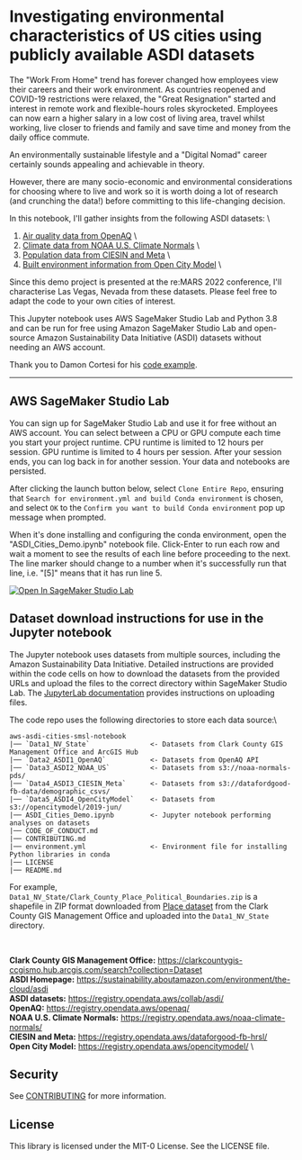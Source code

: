 # Investigating environmental characteristics of US cities using publicly available ASDI datasets
The "Work From Home" trend has forever changed how employees view their careers and their work environment. As countries reopened and COVID-19 restrictions were relaxed, the "Great Resignation" started and interest in remote work and flexible-hours roles skyrocketed. Employees can now earn a higher salary in a low cost of living area, travel whilst working, live closer to friends and family and save time and money from the daily office commute.

An environmentally sustainable lifestyle and a "Digital Nomad" career certainly sounds appealing and achievable in theory. 

However, there are many socio-economic and environmental considerations for choosing where to live and work so it is worth doing a lot of research (and crunching the data!) before committing to this life-changing decision.

In this notebook, I'll gather insights from the following ASDI datasets: \
1. [Air quality data from OpenAQ](https://registry.opendata.aws/openaq/) \
2. [Climate data from NOAA U.S. Climate Normals](https://registry.opendata.aws/noaa-climate-normals/) \
3. [Population data from CIESIN and Meta](https://registry.opendata.aws/dataforgood-fb-hrsl/) \
4. [Built environment information from Open City Model](https://registry.opendata.aws/opencitymodel/) \

Since this demo project is presented at the re:MARS 2022 conference, I'll characterise Las Vegas, Nevada from these datasets. Please feel free to adapt the code to your own cities of interest.

This Jupyter notebook uses AWS SageMaker Studio Lab and Python 3.8 and can be run for free using Amazon SageMaker Studio Lab and open-source Amazon Sustainability Data Initiative (ASDI) datasets without needing an AWS account.

Thank you to Damon Cortesi for his [code example](https://dacort.dev/posts/emr-eks-custom-images-with-openaq/#mapping-coordinates-to-counties).

<hr>

## AWS SageMaker Studio Lab
You can sign up for SageMaker Studio Lab and use it for free without an AWS account. You can select between a CPU or GPU compute each time you start your project runtime. CPU runtime is limited to 12 hours per session. GPU runtime is limited to 4 hours per session. After your session ends, you can log back in for another session. Your data and notebooks are persisted. 

After clicking the launch button below, select `Clone Entire Repo`, ensuring that `Search for environment.yml and build Conda environment` is chosen, and select `OK` to the `Confirm you want to build Conda environment` pop up message when prompted.

When it's done installing and configuring the conda environment, open the "ASDI_Cities_Demo.ipynb" notebook file.  Click-Enter to run each row and wait a moment to see the results of each line before proceeding to the next. The line marker should change to a number when it's successfully run that line, i.e. "[5]" means that it has run line 5.

<a href="https://studiolab.sagemaker.aws/import/github/https://github.com/aws-samples/aws-asdi-cities-smsl-notebook/blob/main/ASDI_Cities_Demo.ipynb" rel="nofollow"><img src="https://camo.githubusercontent.com/8c5378ff3bf6f71a57442940234293bd63c7ed2418d64f74f2bda3dc6f2904ed/68747470733a2f2f73747564696f6c61622e736167656d616b65722e6177732f73747564696f6c61622e737667" alt="Open In SageMaker Studio Lab" data-canonical-src="https://studiolab.sagemaker.aws/studiolab.svg" style="max-width: 100%;"></a></p>


## Dataset download instructions for use in the Jupyter notebook
The Jupyter notebook uses datasets from multiple sources, including the Amazon Sustainability Data Initiative. Detailed instructions are provided within the code cells on how to download the datasets from the provided URLs and upload the files to the correct directory within SageMaker Studio Lab. The [JupyterLab documentation](https://jupyterlab.readthedocs.io/en/stable/user/files.html#uploading-and-downloading) provides instructions on uploading files.

The code repo uses the following directories to store each data source:\
```
aws-asdi-cities-smsl-notebook
|── `Data1_NV_State`               <- Datasets from Clark County GIS Management Office and ArcGIS Hub
|── `Data2_ASDI1_OpenAQ`           <- Datasets from OpenAQ API 
|── `Data3_ASDI2_NOAA_US`          <- Datasets from s3://noaa-normals-pds/
|── `Data4_ASDI3_CIESIN_Meta`      <- Datasets from s3://datafordgood-fb-data/demographic_csvs/
|── `Data5_ASDI4_OpenCityModel`    <- Datasets from s3://opencitymodel/2019-jun/
|── ASDI_Cities_Demo.ipynb         <- Jupyter notebook performing analyses on datasets
|── CODE_OF_CONDUCT.md
|── CONTRIBUTING.md
|── environment.yml                <- Environment file for installing Python libraries in conda
|── LICENSE
|── README.md
```

For example, `Data1_NV_State/Clark_County_Place_Political_Boundaries.zip` is a shapefile in ZIP format downloaded from [Place dataset](https://clarkcountygis-ccgismo.hub.arcgis.com/datasets/ccgismo::place/explore?location=35.922613%2C-114.964700%2C9.85) from the Clark County GIS Management Office and uploaded into the `Data1_NV_State` directory. 

<br>

**Clark County GIS Management Office:** https://clarkcountygis-ccgismo.hub.arcgis.com/search?collection=Dataset \
**ASDI Homepage:** https://sustainability.aboutamazon.com/environment/the-cloud/asdi \
**ASDI datasets:** https://registry.opendata.aws/collab/asdi/ \
**OpenAQ:** https://registry.opendata.aws/openaq/ \
**NOAA U.S. Climate Normals:** https://registry.opendata.aws/noaa-climate-normals/ \
**CIESIN and Meta:** https://registry.opendata.aws/dataforgood-fb-hrsl/ \
**Open City Model:** https://registry.opendata.aws/opencitymodel/ \


## Security

See [CONTRIBUTING](CONTRIBUTING.md#security-issue-notifications) for more information.

## License

This library is licensed under the MIT-0 License. See the LICENSE file.